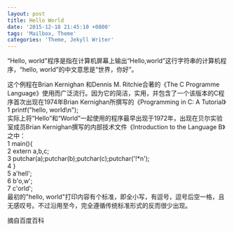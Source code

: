 ```yaml
---
layout: post
title: Hello World
date: '2015-12-18 21:45:10 +0800'
tags: 'Mailbox, Theme'
categories: 'Theme, Jekyll Writer'
---
```

“Hello, world"程序是指在计算机屏幕上输出“Hello,world”这行字符串的计算机程序，“hello, world”的中文意思是“世界，你好”。  

这个例程在Brian Kernighan 和Dennis M. Ritchie合著的《The C Programme Language》使用而广泛流行。因为它的简洁，实用，并包含了一个该版本的C程序首次出现在1974年Brian Kernighan所撰写的《Programming in C: A Tutorial》  
1 printf("hello, world\n");  
实际上将“Hello”和“World”一起使用的程序最早出现于1972年，出现在贝尔实验室成员Brian Kernighan撰写的内部技术文件《Introduction to the Language B》之中：  
1 main(){  
2 extern a,b,c;  
3 putchar(a);putchar(b);putchar(c);putchar('!*n');  
4 }  
5 a'hell';  
6 b'o,w';  
7 c'orld';  
最初的"hello, world"打印内容有个标准，即全小写，有逗号，逗号后空一格，且无感叹号。不过沿用至今，完全遵循传统标准形式的反而很少出现。

摘自百度百科
